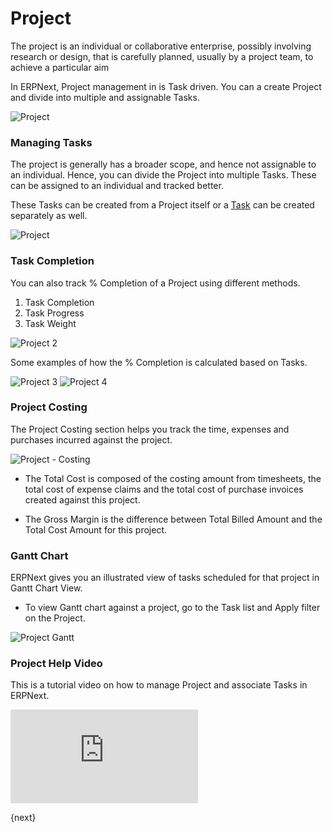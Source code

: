 # Project

The project is an individual or collaborative enterprise, possibly involving research or design, that is carefully planned, usually by a project team, to achieve a particular aim

In ERPNext, Project management in is Task driven. You can a create Project and divide into multiple and assignable Tasks.

<img class="screenshot" alt="Project" src="{{docs_base_url}}/assets/img/project/project-1.1.png">

### Managing Tasks

The project is generally has a broader scope, and hence not assignable to an individual. Hence, you can divide the Project into multiple Tasks. These can be assigned to an individual and tracked better. 

These Tasks can be created from a Project itself or a [Task](/docs/user/manual/en/projects/tasks.html) can be created separately as well.

<img class="screenshot" alt="Project" src="{{docs_base_url}}/assets/img/project/project-1.png">

### Task Completion

You can also track % Completion of a Project using different methods.

  1. Task Completion
  2. Task Progress
  3. Task Weight

<img class="screenshot" alt="Project 2" src="{{docs_base_url}}/assets/img/project/project-2.png">

Some examples of how the % Completion is calculated based on Tasks.

<img class="screenshot" alt="Project 3" src="{{docs_base_url}}/assets/img/project/percent-complete-calc.png">

<img class="screenshot" alt="Project 4" src="{{docs_base_url}}/assets/img/project/percent-complete-formula.png">

### Project Costing

The Project Costing section helps you track the time, expenses and purchases incurred against the project.

<img class="screenshot" alt="Project - Costing" src="{{docs_base_url}}/assets/img/project/project_costing.png">

* The Total Cost is composed of the costing amount from timesheets, the total cost of expense claims and the total cost of purchase invoices created against this project.

* The Gross Margin is the difference between Total Billed Amount and the Total Cost Amount for this project.

### Gantt Chart

ERPNext gives you an illustrated view of tasks scheduled for that project in Gantt Chart View.

* To view Gantt chart against a project, go to the Task list and Apply filter on the Project.

<img class="screenshot" alt="Project Gantt" src="{{docs_base_url}}/assets/img/project/project-1.1.png">

### Project Help Video

This is a tutorial video on how to manage Project and associate Tasks in ERPNext.

<div class="embed-container">
  <iframe src="https://www.youtube.com/embed/gCzShu9Niu4?rel=0" frameborder="0" allow="autoplay; encrypted-media" allowfullscreen>
  </iframe>
</div>

{next}